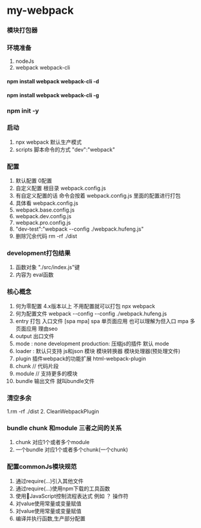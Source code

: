 # my-webpack
### 模块打包器


### 环境准备

1. nodeJs
2. webpack  webpack-cli

#### npm install webpack webpack-cli -d
#### npm install webpack webpack-cli -g

### npm init -y

### 启动
1. npx webpack 默认生产模式
2. scripts 脚本命令的方式 "dev":"webpack" 

### 配置
1. 默认配置 0配置
2. 自定义配置 根目录  webpack.config.js 
3.  有自定义配置的话  命令会按着 webpack.config.js 里面的配置进行打包
4. 具体看 webpack.config.js
5. webpack.base.config.js
6. webpack.dev.config.js
6. webpack.pro.config.js
7. "dev-test":"webpack --config ./webpack.hufeng.js"
8. 删除冗余代码  rm -rf ./dist

### development打包结果
1. 函数对象 "./src/index.js"键
2. 内容为 eval函数


###  核心概念
1. 何为零配置 4.x版本以上 不用配置就可以打包  npx webpack
2. 何为配置文件 webpack --config   --config ./webpack.hufeng.js
3. entry 打包 入口文件 [spa  mpa] spa 单页面应用  也可以理解为但入口 mpa  多页面应用  理由seo
4. output 出口文件 
5. mode  : none  development  production: 压缩js的插件  默认 mode
6. loader : 默认只支持 js和json 模块   模块转换器  模块处理器(预处理文件)
7. plugin  插件webpack的功能扩展 html-webpack-plugin
8. chunk  // 代码片段
9. module // 支持更多的模块 
10. bundle 输出文件 就叫bundle文件


### 清空多余 
1.rm -rf ./dist 
2. CleanWebpackPlugin


### bundle  chunk 和module  三者之间的关系
1. chunk 对应1个或者多个module
2. 一个bundle 对应1个或者多个chunk(一个chunk)

### 配置commonJs模块规范
1. 通过require(...)引入其他文件
2. 通过require(...)使用npm下载的工具函数
3. 使用JavaScript控制流程表达式 例如 ？ 操作符
4. 对value使用常量或变量赋值
5. 对value使用常量或变量赋值
6. 编译并执行函数,生产部分配置